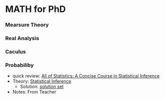 # MATH for PhD


### Mearsure Theory

### Real Analysis

### Caculus

### Probabiliby

- quick review: [All of Statistics: A Concise Course in
Statistical Inference ](https://www.ic.unicamp.br/~wainer/cursos/1s2013/ml/livro.pdf)
- Theory: [Statistical Inference](https://fsalamri.files.wordpress.com/2015/02/casella_berger_statistical_inference1.pdf)
  - Solution: [solution set](http://contacts.ucalgary.ca/info/math/files/info/unitis/courses/STAT723/W2010/LEC1/STAT723-W10-LEC1-Publisher%27s-Solution-to-All-Problems-in-Text.pdf)
- Notes: From Teacher


